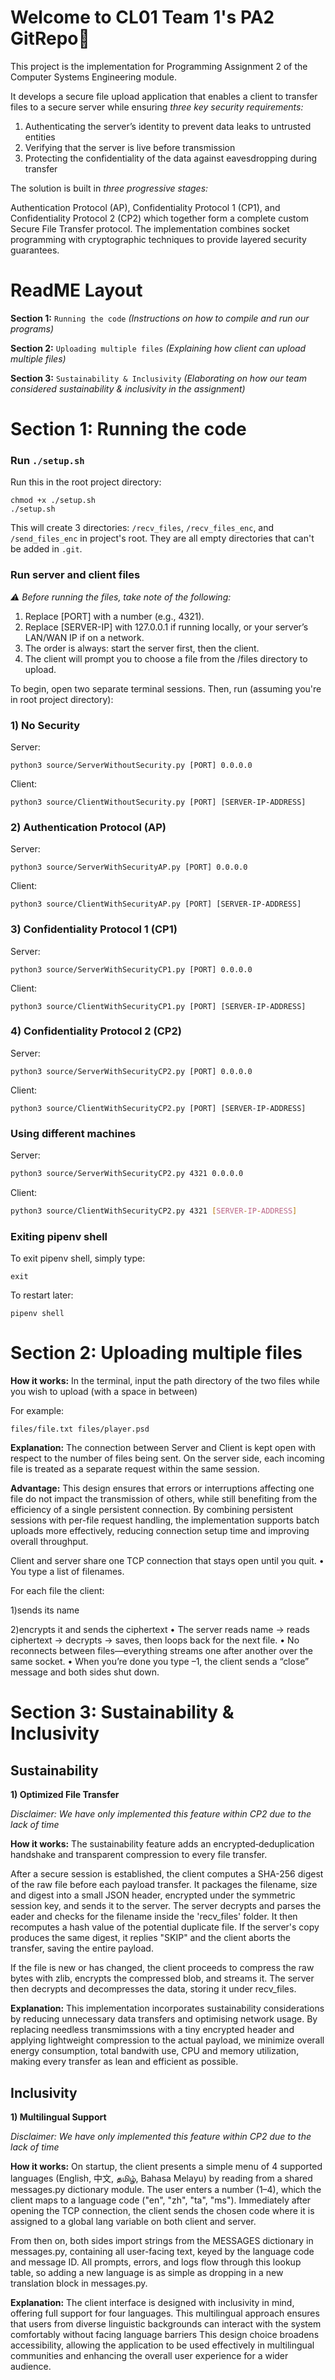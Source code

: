 # Welcome to CL01 Team 1's PA2 GitRepo🥳
This project is the implementation for Programming Assignment 2 of the Computer Systems Engineering module. 

It develops a secure file upload application that enables a client to transfer files to a secure server while ensuring *three key security requirements:*

1) Authenticating the server’s identity to prevent data leaks to untrusted entities
2) Verifying that the server is live before transmission
3) Protecting the confidentiality of the data against eavesdropping during transfer

The solution is built in *three progressive stages:*

Authentication Protocol (AP), Confidentiality Protocol 1 (CP1), and Confidentiality Protocol 2 (CP2) which together form a complete custom Secure File Transfer protocol. 
The implementation combines socket programming with cryptographic techniques to provide layered security guarantees.

# ReadME Layout
**Section 1:** `Running the code` *(Instructions on how to compile and run our programs)*

**Section 2:** `Uploading multiple files` *(Explaining how client can upload multiple files)*

**Section 3:** `Sustainability & Inclusivity` *(Elaborating on how our team considered sustainability & inclusivity in the assignment)*

# Section 1: Running the code

### Run `./setup.sh`

Run this in the root project directory:
```
chmod +x ./setup.sh
./setup.sh
```

This will create 3 directories: `/recv_files`, `/recv_files_enc`, and `/send_files_enc` in project's root. They are all empty directories that can't be added in `.git`.

### Run server and client files

*⚠️ Before running the files, take note of the following:*

1. Replace [PORT] with a number (e.g., 4321).
2. Replace [SERVER-IP] with 127.0.0.1 if running locally, or your server’s LAN/WAN IP if on a network.
3. The order is always: start the server first, then the client.
4. The client will prompt you to choose a file from the /files directory to upload.

To begin, open two separate terminal sessions. Then, run (assuming you're in root project directory):

### 1) No Security

Server:
```
python3 source/ServerWithoutSecurity.py [PORT] 0.0.0.0
```

Client:
```
python3 source/ClientWithoutSecurity.py [PORT] [SERVER-IP-ADDRESS]
```

### 2) Authentication Protocol (AP)

Server:
```
python3 source/ServerWithSecurityAP.py [PORT] 0.0.0.0
```

Client:
```
python3 source/ClientWithSecurityAP.py [PORT] [SERVER-IP-ADDRESS]
```

### 3) Confidentiality Protocol 1 (CP1)

Server:
```
python3 source/ServerWithSecurityCP1.py [PORT] 0.0.0.0
```

Client:
```
python3 source/ClientWithSecurityCP1.py [PORT] [SERVER-IP-ADDRESS]
```

### 4) Confidentiality Protocol 2 (CP2)

Server:
```
python3 source/ServerWithSecurityCP2.py [PORT] 0.0.0.0
```

Client:
```
python3 source/ClientWithSecurityCP2.py [PORT] [SERVER-IP-ADDRESS]
```

### Using different machines

Server:
```sh
python3 source/ServerWithSecurityCP2.py 4321 0.0.0.0
```

Client:
```sh
python3 source/ClientWithSecurityCP2.py 4321 [SERVER-IP-ADDRESS]
```

### Exiting pipenv shell

To exit pipenv shell, simply type:
```
exit
```

To restart later:
```
pipenv shell
```

# Section 2: Uploading multiple files

**How it works:** In the terminal, input the path directory of the two files while you wish to upload (with a space in between)

For example:
```
files/file.txt files/player.psd
```

**Explanation:** The connection between Server and Client is kept open with respect to the number of files being sent.
On the server side, each incoming file is treated as a separate request within the same session.

**Advantage:** This design ensures that errors or interruptions affecting one file do not impact the transmission of others, while still benefiting from the efficiency of a single persistent connection. 
By combining persistent sessions with per-file request handling, the implementation supports batch uploads more effectively, reducing connection setup time and improving overall throughput.

Client and server share one TCP connection that stays open until you quit.
• You type a list of filenames. 

For each file the client: 

1)sends its name

2)encrypts it and sends the ciphertext
• The server reads name → reads ciphertext → decrypts → saves, then loops back for the next file.
• No reconnects between files—everything streams one after another over the same socket.
• When you’re done you type –1, the client sends a “close” message and both sides shut down.

# Section 3: Sustainability & Inclusivity

## Sustainability 

**1) Optimized File Transfer**

*Disclaimer: We have only implemented this feature within CP2 due to the lack of time*

**How it works:** 
The sustainability feature adds an encrypted‐deduplication handshake and transparent compression to every file transfer. 

After a secure session is established, the client computes a SHA-256 digest of the raw file before each payload transfer. It packages the filename, size and digest into a small JSON header, encrypted under the symmetric session key, and sends it to the server. The server decrypts and parses the eader and checks for the filename inside the 'recv_files' folder. It then recomputes a hash value of the potential duplicate file. If the server's copy produces the same digest, it replies "SKIP" and the client aborts the transfer, saving the entire payload.

If the file is new or has changed, the client proceeds to compress the raw bytes with zlib, encrypts the compressed blob, and streams it. The server then decrypts and decompresses the data, storing it under recv_files.

**Explanation:** This implementation incorporates sustainability considerations by reducing unnecessary data transfers and optimising network usage. 
By replacing needless transmimssions with a tiny encrypted header and applying lightweight compression to the actual payload, we minimize overall energy consumption, total bandwith use, CPU and memory utilization, making every transfer as lean and efficient as possible.

## Inclusivity 

**1) Multilingual Support**

*Disclaimer: We have only implemented this feature within CP2 due to the lack of time*

**How it works:** On startup, the client presents a simple menu of 4 supported languages (English, 中文, தமிழ், Bahasa Melayu) by reading from a shared messages.py dictionary module. The user enters a number (1–4), which the client maps to a language code ("en", "zh", "ta", "ms"). Immediately after opening the TCP connection, the client sends the chosen code where it is assigned to a global lang variable on both client and server.

From then on, both sides import strings from the MESSAGES dictionary in messages.py, containing all user-facing text, keyed by the language code and message ID. All prompts, errors, and logs flow through this lookup table, so adding a new language is as simple as dropping in a new translation block in messages.py.


**Explanation:** The client interface is designed with inclusivity in mind, offering full support for four languages.
This multilingual approach ensures that users from diverse linguistic backgrounds can interact with the system comfortably without facing language barriers 
This design choice broadens accessibility, allowing the application to be used effectively in multilingual communities and enhancing the overall user experience for a wider audience.
